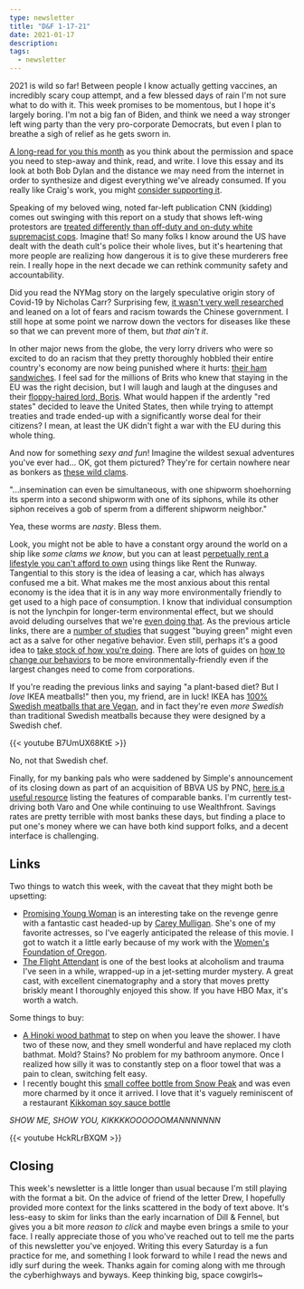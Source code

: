 ```yaml
---
type: newsletter
title: "D&F 1-17-21"
date: 2021-01-17
description: 
tags:
  - newsletter
---
```


2021 is wild so far! Between people I know actually getting vaccines, an incredibly scary coup attempt, and a few blessed days of rain I'm not sure what to do with it. This week promises to be momentous, but I hope it's largely boring. I'm not a big fan of Biden, and think we need a way stronger left wing party than the very pro-corporate Democrats, but even I plan to breathe a sigh of relief as he gets sworn in.

[A long-read for you this month](https://craigmod.com/essays/permission/) as you think about the permission and space you need to step-away and think, read, and write. I love this essay and its look at both Bob Dylan and the distance we may need from the internet in order to synthesize and digest everything we've already consumed. If you really like Craig's work, you might [consider supporting it](https://craigmod.com/membership/).

Speaking of my beloved wing, noted far-left publication CNN (kidding) comes out swinging with this report on a study that shows left-wing protestors are [treated differently than off-duty and on-duty white supremacist cops](https://www.cnn.com/2021/01/15/us/protest-disparity-study-trnd/index.html). Imagine that! So many folks I know around the US have dealt with the death cult's police their whole lives, but it's heartening that more people are realizing how dangerous it is to give these murderers free rein. I really hope in the next decade we can rethink community safety and accountability.

Did you read the NYMag story on the largely speculative origin story of Covid-19 by Nicholas Carr? Surprising few, [it wasn't very well researched](https://deezlinks.substack.com/p/is-it-just-me-or-is-that-lab-leak) and leaned on a lot of fears and racism towards the Chinese government. I still hope at some point we narrow down the vectors for diseases like these so that we can prevent more of them, but _that ain't it_.

In other major news from the globe, the very lorry drivers who were so excited to do an racism that they pretty thoroughly hobbled their entire country's economy are now being punished where it hurts: [their ham sandwiches](https://www.theguardian.com/politics/2021/jan/11/dutch-officials-seize-ham-sandwiches-from-british-drivers). I feel sad for the millions of Brits who knew that staying in the EU was the right decision, but I will laugh and laugh at the dinguses and their [floppy-haired lord, Boris](https://www.marieclaire.co.uk/news/celebrity-news/boris-johnson-s-hair-history-3131). What would happen if the ardently "red states" decided to leave the United States, then while trying to attempt treaties and trade ended-up with a significantly worse deal for their citizens? I mean, at least the UK didn't fight a war with the EU during this whole thing.

And now for something _sexy and fun_! Imagine the wildest sexual adventures you've ever had... OK, got them pictured? They're for certain nowhere near as bonkers as [these wild clams](https://www.nytimes.com/2021/01/11/science/shipworm-sex-pseudocopulation.html).

>
"...insemination can even be simultaneous, with one shipworm shoehorning its sperm into a second shipworm with one of its siphons, while its other siphon receives a gob of sperm from a different shipworm neighbor."

Yea, these worms are _nasty_. Bless them.

Look, you might not be able to have a constant orgy around the world on a ship like _some clams we know_, but you can at least p[erpetually rent a lifestyle you can't afford to own](https://thebaffler.com/latest/luxury-on-the-installment-plan-del-valle) using things like Rent the Runway. Tangential to this story is the idea of leasing a car, which has always confused me a bit. What makes me the most anxious about this rental economy is the idea that it is in any way more environmentally friendly to get used to a high pace of consumption. I know that individual consumption is not the lynchpin for longer-term environmental effect, but we should avoid deluding ourselves that we're [even doing that](https://www.nytimes.com/roomfordebate/2012/07/30/responsible-shoppers-but-bad-citizens/individual-actions-just-dont-add-up-to-environmental-change). As the previous article links, there are a [number of studies](https://papers.ssrn.com/sol3/papers.cfm?abstract_id=1463018) that suggest "buying green" might even act as a salve for other negative behavior. Even still, perhaps it's a good idea to [take stock of how you're doing](https://www.psychologytoday.com/us/blog/presence-mind/201504/the-personal-environmental-sustainability-behavior-quiz). There are lots of guides on [how to change our behaviors](https://serc.berkeley.edu/prioritize-your-environmental-impact-a-guide-youve-never-seen-before/) to be more environmentally-friendly even if the largest changes need to come from corporations.

If you're reading the previous links and saying "a plant-based diet? But I _love_ IKEA meatballs!" then you, my friend, are in luck! IKEA has [100% Swedish meatballs that are Vegan](https://hypebae.com/2021/1/ikea-swedish-meatballs-huvudroll-plant-based-vegan-sustainable-confirm-twitter-response-statement-info), and in fact they're even _more Swedish_ than traditional Swedish meatballs because they were designed by a Swedish chef.

{{< youtube B7UmUX68KtE >}}

No, not that Swedish chef.

Finally, for my banking pals who were saddened by Simple's announcement of its closing down as part of an acquisition of BBVA US by PNC, [here is a useful resource](https://not-so-simple.com/) listing the features of comparable banks. I'm currently test-driving both Varo and One while continuing to use Wealthfront. Savings rates are pretty terrible with most banks these days, but finding a place to put one's money where we can have both kind support folks, and a decent interface is challenging.

## Links

Two things to watch this week, with the caveat that they might both be upsetting:
- [Promising Young Woman](https://letterboxd.com/film/promising-young-woman/) is an interesting take on the revenge genre with a fantastic cast headed-up by [Carey Mulligan](https://letterboxd.com/actor/carey-mulligan/). She's one of my favorite actresses, so I've eagerly anticipated the release of this movie. I got to watch it a little early because of my work with the [Women's Foundation of Oregon](https://womensfoundationoforegon.org). 
- [The Flight Attendant](https://www.hbomax.com/series/urn:hbo:series:GX5MHsQzwwIuLwgEAAACp) is one of the best looks at alcoholism and trauma I've seen in a while, wrapped-up in a jet-setting murder mystery. A great cast, with excellent cinematography and a story that moves pretty briskly meant I thoroughly enjoyed this show. If you have HBO Max, it's worth a watch.

Some things to buy:
- [A Hinoki wood bathmat](https://jinenstore.com/products/tosaryu-hinoki-bathmat?sscid=11k5_7a6g0) to step on when you leave the shower. I have two of these now, and they smell wonderful and have replaced my cloth bathmat. Mold? Stains? No problem for my bathroom anymore. Once I realized how silly it was to constantly step on a floor towel that was a pain to clean, switching felt easy.
- I recently bought this [small coffee bottle from Snow Peak](https://snowpeak.com/collections/drinkware/products/tsuzumi-bottle) and was even more charmed by it once it arrived. I love that it's vaguely reminiscent of a restaurant [Kikkoman soy sauce bottle](https://www.kikkoman.com/en/shokuiku/soysaucemuseum/index_en.html)

_SHOW ME, SHOW YOU, KIKKKKOOOOOOMANNNNNNN_

{{< youtube HckRLrBXQM >}}

## Closing

This week's newsletter is a little longer than usual because I'm still playing with the format a bit. On the advice of friend of the letter Drew, I hopefully provided more context for the links scattered in the body of text above. It's less-easy to skim for links than the early incarnation of Dill & Fennel, but gives you a bit more _reason to click_ and maybe even brings a smile to your face. I really appreciate those of you who've reached out to tell me the parts of this newsletter you've enjoyed. Writing this every Saturday is a fun practice for me, and something I look forward to while I read the news and idly surf during the week. Thanks again for coming along with me through the cyberhighways and byways. Keep thinking big, space cowgirls~